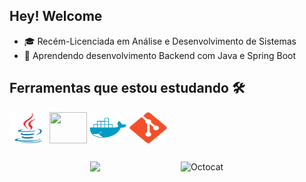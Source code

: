 ## Hey! Welcome

- :mortar_board: Recém-Licenciada em Análise e Desenvolvimento de Sistemas
- 🔭 Aprendendo desenvolvimento Backend com Java e Spring Boot
<!--- 🌱 -->

 ## Ferramentas que estou estudando :hammer_and_wrench:
 <div>
   <img align="center" height="50" width="60" src="https://raw.githubusercontent.com/devicons/devicon/master/icons/java/java-original.svg">
   <img align="center" height="50" width="60" src="https://cdn.jsdelivr.net/gh/devicons/devicon/icons/spring/spring-original-wordmark.svg" />
   <img align="center" height="50" width="60" src="https://raw.githubusercontent.com/devicons/devicon/master/icons/docker/docker-plain.svg">
   <img align="center" height="50" width="60" src="https://raw.githubusercontent.com/devicons/devicon/master/icons/git/git-plain.svg">
 </div>

##

<img src="https://github.com/fraancilene/fraancilene/blob/main/octocat.png" min-width="230px" max-width="230px" width="230px" align="right" alt="Octocat">
<h3 align="center">
 <img src="https://github-readme-stats.vercel.app/api/top-langs/?username=fraanpsilva&layout=compact&langs_count=7&theme=dracula"/>
</h3>

<!---
fraanpsilva/fraanpsilva is a ✨ special ✨ repository because its `README.md` (this file) appears on your GitHub profile.
You can click the Preview link to take a look at your changes.
--->
